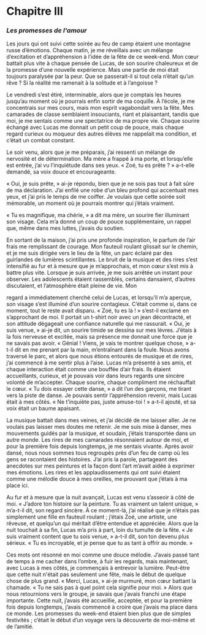 # Chapitre III  

### *Les promesses de l'amour*

Les jours qui ont suivi cette soirée au feu de camp étaient une montagne russe d’émotions. Chaque matin, je me réveillais avec un mélange d’excitation et d’appréhension à l’idée de la fête de ce week-end. Mon cœur battait plus vite à chaque pensée de Lucas, de son sourire chaleureux et de la promesse d’une nouvelle expérience. Mais une partie de moi était toujours paralysée par la peur. Que se passerait-il si tout cela n’était qu’un rêve ? Si la réalité me ramenait à la solitude et à l’angoisse ?

Le vendredi s’est étiré, interminable, alors que je comptais les heures jusqu’au moment où je pourrais enfin sortir de ma coquille. À l’école, je me concentrais sur mes cours, mais mon esprit vagabondait vers la fête. Mes camarades de classe semblaient insouciants, riant et plaisantant, tandis que moi, je me sentais comme une spectatrice de ma propre vie. Chaque sourire échangé avec Lucas me donnait un petit coup de pouce, mais chaque regard curieux ou moqueur des autres élèves me rappelait ma condition, et c’était un combat constant.

Le soir venu, alors que je me préparais, j’ai ressenti un mélange de nervosité et de détermination. Ma mère a frappé à ma porte, et lorsqu’elle est entrée, j’ai vu l’inquiétude dans ses yeux. « Zoé, tu es prête ? » a-t-elle demandé, sa voix douce et encourageante.

« Oui, je suis prête, » ai-je répondu, bien que je ne sois pas tout à fait sûre de ma déclaration. J’ai enfilé une robe d’un bleu profond qui accentuait mes yeux, et j’ai pris le temps de me coiffer. Je voulais que cette soirée soit mémorable, un moment où je pourrais montrer qui j’étais vraiment.

« Tu es magnifique, ma chérie, » a dit ma mère, un sourire fier illuminant son visage. Cela m’a donné un coup de pouce supplémentaire, un rappel que, même dans mes luttes, j’avais du soutien.

En sortant de la maison, j’ai pris une profonde inspiration, le parfum de l’air frais me remplissant de courage. Mon fauteuil roulant glissait sur le chemin, et je me suis dirigée vers le lieu de la fête, un parc éclairé par des guirlandes de lumières scintillantes. Le bruit de la musique et des rires s’est intensifié au fur et à mesure que je m’approchais, et mon cœur s’est mis à battre plus vite.
Lorsque je suis arrivée, je me suis arrêtée un instant pour observer. Les adolescents étaient rassemblés, certains dansaient, d’autres discutaient, et l’atmosphère était pleine de vie. Mon

 regard a immédiatement cherché celui de Lucas, et lorsqu’il m’a aperçue, son visage s’est illuminé d’un sourire contagieux. C’était comme si, dans ce moment, tout le reste avait disparu.
« Zoé, tu es là ! » s’est-il exclamé en s’approchant de moi. Il portait un t-shirt noir avec un jean décontracté, et son attitude dégageait une confiance naturelle qui me rassurait.
« Oui, je suis venue, » ai-je dit, un sourire timide se dessina sur mes lèvres. J’étais à la fois nerveuse et excitée, mais sa présence me donnait une force que je ne savais pas avoir.
« Génial ! Viens, je vais te montrer quelque chose, » a-t-il dit en me prenant par la main, m’entraînant dans la foule.
Nous avons traversé le parc, et alors que nous étions entourés de musique et de rires, j’ai commencé à me sentir plus à l’aise. Lucas m’a présenté à ses amis, et chaque interaction était comme une bouffée d’air frais. Ils étaient accueillants, curieux, et je pouvais voir dans leurs regards une sincère volonté de m’accepter. Chaque sourire, chaque compliment me réchauffait le cœur.
« Tu dois essayer cette danse, » a dit l’un des garçons, me tirant vers la piste de danse. Je pouvais sentir l’appréhension revenir, mais Lucas était à mes côtés. « Ne t’inquiète pas, juste amuse-toi ! » a-t-il ajouté, et sa voix était un baume apaisant.

La musique battait dans mes veines, et j’ai décidé de me laisser aller. Je ne voulais pas laisser mes doutes me retenir. Je me suis mise à danser, mes mouvements guidés par la musique, et soudain, j’étais transportée dans un autre monde. Les rires de mes camarades résonnaient autour de moi, et pour la première fois depuis longtemps, je me sentais vivante.
Après avoir dansé, nous nous sommes tous regroupés près d’un feu de camp où les gens se racontaient des histoires. J’ai pris la parole, partageant des anecdotes sur mes peintures et la façon dont l’art m’avait aidée à exprimer mes émotions. Les rires et les applaudissements qui ont suivi étaient comme une mélodie douce à mes oreilles, me prouvant que j’étais à ma place ici.

Au fur et à mesure que la nuit avançait, Lucas est venu s’asseoir à côté de moi. « J’adore ton histoire sur la peinture. Tu as vraiment un talent unique, » m’a-t-il dit, son regard sincère. À ce moment-là, j’ai réalisé que je n’étais pas simplement une fille en fauteuil roulant ; j’étais Zoé, une artiste, une rêveuse, et quelqu’un qui méritait d’être entendue et appréciée.
Alors que la nuit touchait à sa fin, Lucas m’a pris à part, loin du tumulte de la fête. « Je suis vraiment content que tu sois venue, » a-t-il dit, son ton devenu plus sérieux. « Tu es incroyable, et je pense que tu as tant à offrir au monde. »

 Ces mots ont résonné en moi comme une douce mélodie. J’avais passé tant de temps à me cacher dans l’ombre, à fuir les regards, mais maintenant, avec Lucas à mes côtés, je commençais à entrevoir la lumière. Peut-être que cette nuit n'était pas seulement une fête, mais le début de quelque chose de plus grand.
« Merci, Lucas, » ai-je murmuré, mon cœur battant la chamade. « Tu ne sais pas à quel point cela signifie pour moi. »
Alors que nous retournions vers le groupe, je savais que j’avais franchi une étape importante. Cette nuit, j’avais été accueillie, acceptée, et pour la première fois depuis longtemps, j’avais commencé à croire que j’avais ma place dans ce monde. Les promesses du week-end étaient bien plus que de simples festivités ; c’était le début d’un voyage vers la découverte de moi-même et de l’amitié.


